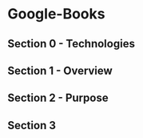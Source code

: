 # Google-Books

## Section 0 - Technologies


## Section 1 - Overview 


## Section 2 - Purpose


## Section 3 